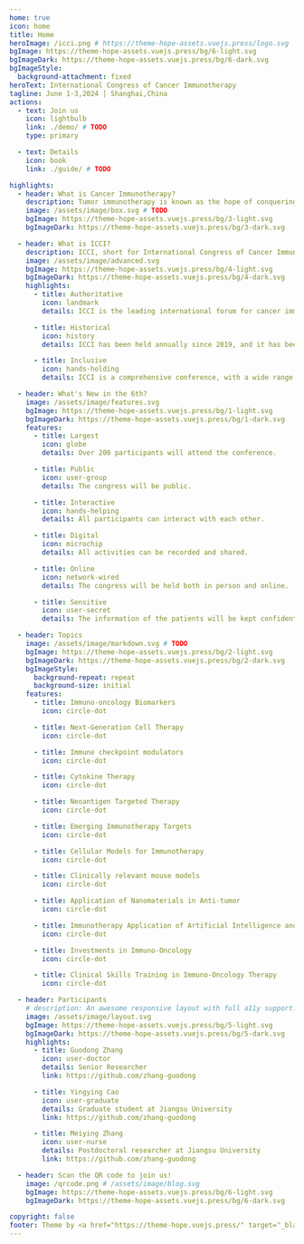 ```yaml
---
home: true
icon: home
title: Home
heroImage: /icci.png # https://theme-hope-assets.vuejs.press/logo.svg
bgImage: https://theme-hope-assets.vuejs.press/bg/6-light.svg
bgImageDark: https://theme-hope-assets.vuejs.press/bg/6-dark.svg
bgImageStyle:
  background-attachment: fixed
heroText: International Congress of Cancer Immunotherapy
tagline: June 1-3,2024 │ Shanghai,China
actions:
  - text: Join us
    icon: lightbulb
    link: ./demo/ # TODO
    type: primary

  - text: Details
    icon: book
    link: ./guide/ # TODO

highlights:
  - header: What is Cancer Immunotherapy?
    description: Tumor immunotherapy is known as the hope of conquering cancer, whether it is the PD-1 immune checkpoint inhibitor therapy that has been approved in many cancers, or the adoptive cellular immunotherapy represented by CAR-T, as well as many cancer vaccines in full development, are just the tip of the immunological iceberg.
    image: /assets/image/box.svg # TODO
    bgImage: https://theme-hope-assets.vuejs.press/bg/3-light.svg
    bgImageDark: https://theme-hope-assets.vuejs.press/bg/3-dark.svg

  - header: What is ICCI?
    description: ICCI, short for International Congress of Cancer Immunotherapy, is a global conference that brings together researchers, clinicians, and patients to discuss the latest advances in cancer immunotherapy.
    image: /assets/image/advanced.svg
    bgImage: https://theme-hope-assets.vuejs.press/bg/4-light.svg
    bgImageDark: https://theme-hope-assets.vuejs.press/bg/4-dark.svg
    highlights:
      - title: Authoritative
        icon: landmark
        details: ICCI is the leading international forum for cancer immunotherapy research and clinical trials.

      - title: Historical
        icon: history
        details: ICCI has been held annually since 2019, and it has been a major event for cancer immunotherapy research and clinical trials.

      - title: Inclusive
        icon: hands-holding
        details: ICCI is a comprehensive conference, with a wide range of topics and participants.

  - header: What's New in the 6th?
    image: /assets/image/features.svg
    bgImage: https://theme-hope-assets.vuejs.press/bg/1-light.svg
    bgImageDark: https://theme-hope-assets.vuejs.press/bg/1-dark.svg
    features:
      - title: Largest
        icon: globe
        details: Over 200 participants will attend the conference.

      - title: Public
        icon: user-group
        details: The congress will be public.

      - title: Interactive
        icon: hands-helping
        details: All participants can interact with each other.

      - title: Digital
        icon: microchip
        details: All activities can be recorded and shared.

      - title: Online
        icon: network-wired
        details: The congress will be held both in person and online.

      - title: Sensitive
        icon: user-secret
        details: The information of the patients will be kept confidential.

  - header: Topics
    image: /assets/image/markdown.svg # TODO
    bgImage: https://theme-hope-assets.vuejs.press/bg/2-light.svg
    bgImageDark: https://theme-hope-assets.vuejs.press/bg/2-dark.svg
    bgImageStyle:
      background-repeat: repeat
      background-size: initial
    features:
      - title: Immuno-oncology Biomarkers
        icon: circle-dot

      - title: Next-Generation Cell Therapy
        icon: circle-dot

      - title: Immune checkpoint modulators
        icon: circle-dot

      - title: Cytokine Therapy
        icon: circle-dot

      - title: Neoantigen Targeted Therapy 
        icon: circle-dot

      - title: Emerging Immunotherapy Targets
        icon: circle-dot

      - title: Cellular Models for Immunotherapy
        icon: circle-dot

      - title: Clinically relevant mouse models
        icon: circle-dot

      - title: Application of Nanomaterials in Anti-tumor 
        icon: circle-dot

      - title: Immunotherapy Application of Artificial Intelligence and Big Data in Tumor Immunotherapy
        icon: circle-dot

      - title: Investments in Immuno-Oncology
        icon: circle-dot

      - title: Clinical Skills Training in Immuno-Oncology Therapy
        icon: circle-dot

  - header: Participants
    # description: An awesome responsive layout with full a11y support.
    image: /assets/image/layout.svg
    bgImage: https://theme-hope-assets.vuejs.press/bg/5-light.svg
    bgImageDark: https://theme-hope-assets.vuejs.press/bg/5-dark.svg
    highlights:
      - title: Guodong Zhang
        icon: user-doctor
        details: Senior Researcher
        link: https://github.com/zhang-guodong

      - title: Yingying Cao
        icon: user-graduate
        details: Graduate student at Jiangsu University
        link: https://github.com/zhang-guodong

      - title: Meiying Zhang
        icon: user-nurse
        details: Postdoctoral researcher at Jiangsu University
        link: https://github.com/zhang-guodong

  - header: Scan the QR code to join us!
    image: /qrcode.png # /assets/image/blog.svg
    bgImage: https://theme-hope-assets.vuejs.press/bg/6-light.svg
    bgImageDark: https://theme-hope-assets.vuejs.press/bg/6-dark.svg

copyright: false
footer: Theme by <a href="https://theme-hope.vuejs.press/" target="_blank">VuePress Theme Hope</a> | MIT Licensed, Copyright © 2019-2024 Guodong Zhang
---
```

